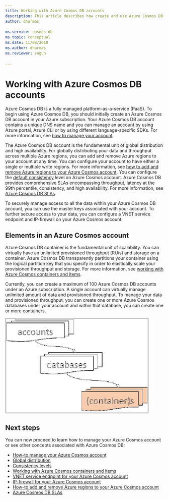 ```yaml
---
title: Working with Azure Cosmos DB accounts 
description: This article describes how create and use Azure Cosmos DB accounts
author: dharmas

ms.service: cosmos-db
ms.topic: conceptual
ms.date: 11/08/2018
ms.author: dharmas
ms.reviewer: sngun

---
```


# Working with Azure Cosmos DB accounts

Azure Cosmos DB is a fully managed platform-as-a-service (PaaS). To begin using Azure Cosmos DB, you should initially create an Azure Cosmos DB account in your Azure subscription. Your Azure Cosmos DB account contains a unique DNS name and you can manage an account by using Azure portal, Azure CLI or by using different language-specific SDKs. For more information, see [how to manage your account](how-to-manage-database-account.md).

The Azure Cosmos DB account is the fundamental unit of global distribution and high availability. For globally distributing your data and throughput across multiple Azure regions, you can add and remove Azure regions to your account at any time. You can configure your account to have either a single or multiple write regions. For more information, see [how to add and remove Azure regions to your Azure Cosmos account](how-to-manage-database-account.md). You can configure the [default consistency](consistency-levels.md) level on Azure Cosmos account. Azure Cosmos DB provides comprehensive SLAs encompassing throughput, latency at the 99th percentile, consistency, and high availability. For more information, see [Azure Cosmos DB SLAs](https://azure.microsoft.com/en-us/support/legal/sla/cosmos-db/v1_2/).

To securely manage access to all the data within your Azure Cosmos DB account, you can use the master keys associated with your account. To further secure access to your data, you can configure a VNET service endpoint and IP-firewall on your Azure Cosmos account. 

## Elements in an Azure Cosmos account

Azure Cosmos DB container is the fundamental unit of scalability. You can virtually have an unlimited provisioned throughput (RU/s) and storage on a container. Azure Cosmos DB transparently partitions your container using the logical partition key that you specify in order to elastically scale your provisioned throughput and storage. For more information, see [working with Azure Cosmos containers and items](databases-containers-items.md).

Currently, you can create a maximum of 100 Azure Cosmos DB accounts under an Azure subscription. A single account can virtually manage unlimited amount of data and provisioned throughput. To manage your data and provisioned throughput, you can create one or more Azure Cosmos databases under your account and within that database, you can create one or more containers.

![Hierarchy of a Azure Cosmos DB account](./media/account-overview/hierarchy.png)


## Next steps

You can now proceed to learn how to manage your Azure Cosmos account or see other concepts associated with Azure Cosmos DB:

* [How-to manage your Azure Cosmos account](how-to-manage-database-account.md)
* [Global distribution](distribute-data-globally.md)
* [Consistency levels](consistency-levels.md)
* [Working with Azure Cosmos containers and items](databases-containers-items.md)
* [VNET service endpoint for your Azure Cosmos account](firewall-support.md)
* [IP-firewall for your Azure Cosmos account](vnet-service-endpoint.md)
* [How-to add and remove Azure regions to your Azure Cosmos account](how-to-manage-database-account.md)
* [Azure Cosmos DB SLAs](https://azure.microsoft.com/en-us/support/legal/sla/cosmos-db/v1_2/)

